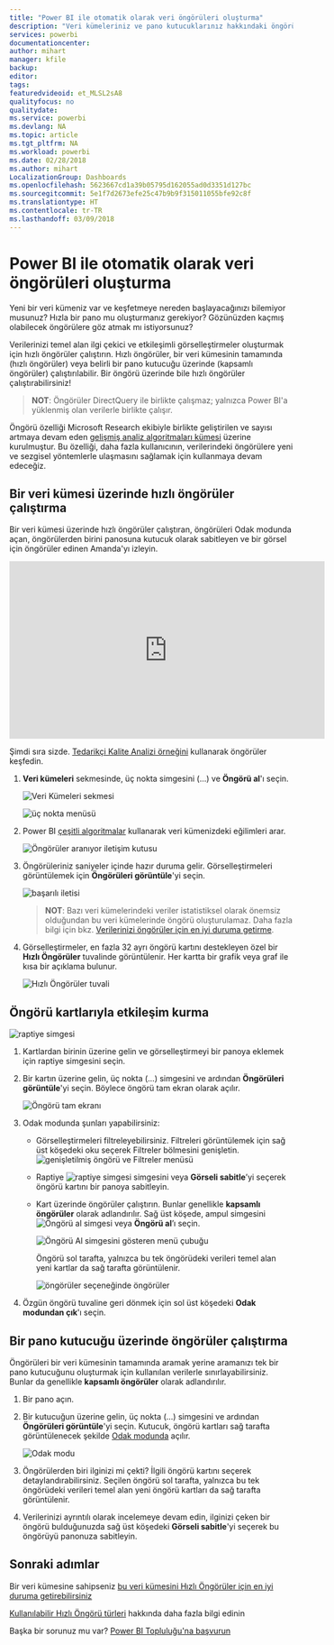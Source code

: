 ```yaml
---
title: "Power BI ile otomatik olarak veri öngörüleri oluşturma"
description: "Veri kümeleriniz ve pano kutucuklarınız hakkındaki öngörüleri nasıl edineceğinizi öğrenin."
services: powerbi
documentationcenter: 
author: mihart
manager: kfile
backup: 
editor: 
tags: 
featuredvideoid: et_MLSL2sA8
qualityfocus: no
qualitydate: 
ms.service: powerbi
ms.devlang: NA
ms.topic: article
ms.tgt_pltfrm: NA
ms.workload: powerbi
ms.date: 02/28/2018
ms.author: mihart
LocalizationGroup: Dashboards
ms.openlocfilehash: 5623667cd1a39b05795d162055ad0d3351d127bc
ms.sourcegitcommit: 5e1f7d2673efe25c47b9b9f315011055bfe92c8f
ms.translationtype: HT
ms.contentlocale: tr-TR
ms.lasthandoff: 03/09/2018
---
```

# <a name="automatically-generate-data-insights-with-power-bi"></a>Power BI ile otomatik olarak veri öngörüleri oluşturma
Yeni bir veri kümeniz var ve keşfetmeye nereden başlayacağınızı bilemiyor musunuz?  Hızla bir pano mu oluşturmanız gerekiyor?  Gözünüzden kaçmış olabilecek öngörülere göz atmak mı istiyorsunuz?

Verilerinizi temel alan ilgi çekici ve etkileşimli görselleştirmeler oluşturmak için hızlı öngörüler çalıştırın. Hızlı öngörüler, bir veri kümesinin tamamında (hızlı öngörüler) veya belirli bir pano kutucuğu üzerinde (kapsamlı öngörüler) çalıştırılabilir. Bir öngörü üzerinde bile hızlı öngörüler çalıştırabilirsiniz!

> **NOT**: Öngörüler DirectQuery ile birlikte çalışmaz; yalnızca Power BI'a yüklenmiş olan verilerle birlikte çalışır.
> 
> 

Öngörü özelliği Microsoft Research ekibiyle birlikte geliştirilen ve sayısı artmaya devam eden [gelişmiş analiz algoritmaları kümesi](service-insight-types.md) üzerine kurulmuştur. Bu özelliği, daha fazla kullanıcının, verilerindeki öngörülere yeni ve sezgisel yöntemlerle ulaşmasını sağlamak için kullanmaya devam edeceğiz.

## <a name="run-quick-insights-on-a-dataset"></a>Bir veri kümesi üzerinde hızlı öngörüler çalıştırma
Bir veri kümesi üzerinde hızlı öngörüler çalıştıran, öngörüleri Odak modunda açan, öngörülerden birini panosuna kutucuk olarak sabitleyen ve bir görsel için öngörüler edinen Amanda'yı izleyin.

<iframe width="560" height="315" src="https://www.youtube.com/embed/et_MLSL2sA8" frameborder="0" allowfullscreen></iframe>


Şimdi sıra sizde. [Tedarikçi Kalite Analizi örneğini](sample-supplier-quality.md) kullanarak öngörüler keşfedin.

1. **Veri kümeleri** sekmesinde, üç nokta simgesini (...) ve **Öngörü al**'ı seçin.
   
    ![Veri Kümeleri sekmesi](media/service-insights/power-bi-ellipses.png)
   
    ![üç nokta menüsü](media/service-insights/power-bi-tab.png)
2. Power BI [çeşitli algoritmalar](service-insight-types.md) kullanarak veri kümenizdeki eğilimleri arar.
   
    ![Öngörüler aranıyor iletişim kutusu](media/service-insights/pbi_autoinsightssearching.png)
3. Öngörüleriniz saniyeler içinde hazır duruma gelir.  Görselleştirmeleri görüntülemek için **Öngörüleri görüntüle**'yi seçin.
   
    ![başarılı iletisi](media/service-insights/pbi_autoinsightsuccess.png)
   
   > **NOT**: Bazı veri kümelerindeki veriler istatistiksel olarak önemsiz olduğundan bu veri kümelerinde öngörü oluşturulamaz.  Daha fazla bilgi için bkz. [Verilerinizi öngörüler için en iyi duruma getirme](service-insights-optimize.md).
   > 
   > 
1. Görselleştirmeler, en fazla 32 ayrı öngörü kartını destekleyen özel bir **Hızlı Öngörüler** tuvalinde görüntülenir. Her kartta bir grafik veya graf ile kısa bir açıklama bulunur.
   
    ![Hızlı Öngörüler tuvali](media/service-insights/power-bi-insights.png)

## <a name="interact-with-the-insight-cards"></a>Öngörü kartlarıyla etkileşim kurma
  ![raptiye simgesi](media/service-insights/pbi_hover.png)

1. Kartlardan birinin üzerine gelin ve görselleştirmeyi bir panoya eklemek için raptiye simgesini seçin.
2. Bir kartın üzerine gelin, üç nokta (...) simgesini ve ardından **Öngörüleri görüntüle**'yi seçin. Böylece öngörü tam ekran olarak açılır.
   
    ![Öngörü tam ekranı](media/service-insights/power-bi-insight-focus.png)
3. Odak modunda şunları yapabilirsiniz:
   
   * Görselleştirmeleri filtreleyebilirsiniz.  Filtreleri görüntülemek için sağ üst köşedeki oku seçerek Filtreler bölmesini genişletin.
        ![genişletilmiş öngörü ve Filtreler menüsü](media/service-insights/power-bi-insights-filter-new.png)
   * Raptiye ![raptiye simgesi](media/service-insights/power-bi-pin-icon.png) simgesini veya **Görseli sabitle**’yi seçerek öngörü kartını bir panoya sabitleyin.
   * Kart üzerinde öngörüler çalıştırın. Bunlar genellikle **kapsamlı öngörüler** olarak adlandırılır. Sağ üst köşede, ampul simgesini ![Öngörü al simgesi](media/service-insights/power-bi-bulb-icon.png) veya **Öngörü al**’ı seçin.
     
       ![Öngörü Al simgesini gösteren menü çubuğu](media/service-insights/pbi-autoinsights-tile.png)
     
     Öngörü sol tarafta, yalnızca bu tek öngörüdeki verileri temel alan yeni kartlar da sağ tarafta görüntülenir.
     
       ![öngörüler seçeneğinde öngörüler](media/service-insights/power-bi-insights-on-insights-new.png)
4. Özgün öngörü tuvaline geri dönmek için sol üst köşedeki **Odak modundan çık**'ı seçin.

## <a name="run-insights-on-a-dashboard-tile"></a>Bir pano kutucuğu üzerinde öngörüler çalıştırma
Öngörüleri bir veri kümesinin tamamında aramak yerine aramanızı tek bir pano kutucuğunu oluşturmak için kullanılan verilerle sınırlayabilirsiniz. Bunlar da genellikle **kapsamlı öngörüler** olarak adlandırılır.

1. Bir pano açın.
2. Bir kutucuğun üzerine gelin, üç nokta (...) simgesini ve ardından **Öngörüleri görüntüle**'yi seçin. Kutucuk, öngörü kartları sağ tarafta görüntülenecek şekilde [Odak modunda](service-focus-mode.md) açılır.    
   
    ![Odak modu](media/service-insights/pbi-insights-tile.png)    
4. Öngörülerden biri ilginizi mi çekti? İlgili öngörü kartını seçerek detaylandırabilirsiniz. Seçilen öngörü sol tarafta, yalnızca bu tek öngörüdeki verileri temel alan yeni öngörü kartları da sağ tarafta görüntülenir.    
6. Verilerinizi ayrıntılı olarak incelemeye devam edin, ilginizi çeken bir öngörü bulduğunuzda sağ üst köşedeki **Görseli sabitle**'yi seçerek bu öngörüyü panonuza sabitleyin.

## <a name="next-steps"></a>Sonraki adımlar
Bir veri kümesine sahipseniz [bu veri kümesini Hızlı Öngörüler için en iyi duruma getirebilirsiniz](service-insights-optimize.md)

[Kullanılabilir Hızlı Öngörü türleri](service-insight-types.md) hakkında daha fazla bilgi edinin

Başka bir sorunuz mu var? [Power BI Topluluğu'na başvurun](http://community.powerbi.com/)

